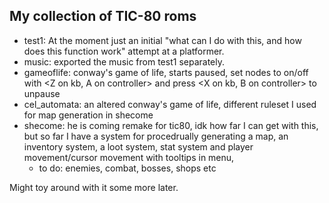 ## My collection of TIC-80 roms
- test1: At the moment just an initial "what can I do with this, and how does this function work" attempt at a platformer.
- music: exported the music from test1 separately.
- gameoflife: conway's game of life, starts paused, set nodes to on/off  with <Z on kb, A on controller> and press <X on kb, B on controller> to unpause
- cel_automata: an altered conway's game of life, different ruleset I used for map generation in shecome
- shecome: he is coming remake for tic80, idk how far I can get with this, but so far I have a system for procedrually generating a map, an inventory system, a loot system, stat system and player movement/cursor movement with tooltips in menu,
  - to do:  enemies, combat, bosses, shops etc



Might toy around with it some more later.
